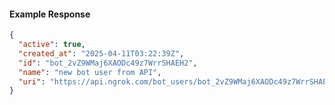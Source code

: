 <!-- Code generated for API Clients. DO NOT EDIT. -->
#### Example Response
```json
{
  "active": true,
  "created_at": "2025-04-11T03:22:39Z",
  "id": "bot_2vZ9WMaj6XAODc49z7WrrSHAEH2",
  "name": "new bot user from API",
  "uri": "https://api.ngrok.com/bot_users/bot_2vZ9WMaj6XAODc49z7WrrSHAEH2"
}
